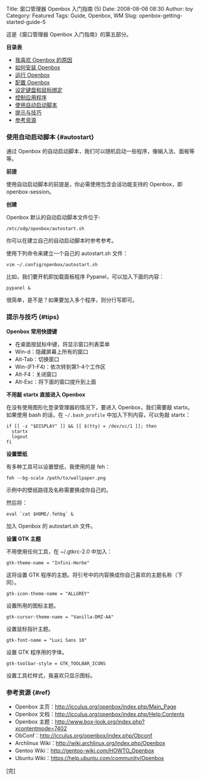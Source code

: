 Title: 窗口管理器 Openbox 入门指南 (5)
Date: 2008-08-06 08:30
Author: toy
Category: Featured
Tags: Guide, Openbox, WM
Slug: openbox-getting-started-guide-5

这是《窗口管理器 Openbox 入门指南》的第五部分。

<!-- PELICAN_END_SUMMARY --> 

**目录表**

-   [我喜欢 Openbox 的原因](http://linuxtoy.org/archives/openbox-getting-started-guide.html#reasons)
-   [如何安装 Openbox](http://linuxtoy.org/archives/openbox-getting-started-guide.html#installation)
-   [运行 Openbox](http://linuxtoy.org/archives/openbox-getting-started-guide.html#running)
-   [配置 Openbox](http://linuxtoy.org/archives/openbox-getting-started-guide-2.html#configuration)
-   [设定键盘和鼠标绑定](http://linuxtoy.org/archives/openbox-getting-started-guide-3.html#bindings)
-   [控制应用程序](http://linuxtoy.org/archives/openbox-getting-started-guide-4.html#applications)
-   [使用自动启动脚本](http://linuxtoy.org/archives/openbox-getting-started-guide-5.html#autostart)
-   [提示与技巧](http://linuxtoy.org/archives/openbox-getting-started-guide-5.html#tips)
-   [参考资源](http://linuxtoy.org/archives/openbox-getting-started-guide-5.html#ref)

### 使用自动启动脚本 {#autostart}

通过 Openbox 的自动启动脚本，我们可以随机启动一些程序，像输入法、面板等等。

**前提**

使用自动启动脚本的前提是，你必需使用包含会话功能支持的 Openbox，即 openbox-session。

**创建**

Openbox 默认的自动启动脚本文件位于:

    /etc/xdg/openbox/autostart.sh

你可以在建立自己的自动启动脚本时参考参考。

使用下列命令来建立一个自己的 autostart.sh 文件：

    vim ~/.config/openbox/autostart.sh

比如，我们要开机即加载面板程序 Pypanel，可以加入下面的内容：

    pypanel &

很简单，是不是？如果要加入多个程序，则分行写即可。

### 提示与技巧 {#tips}

**Openbox 常用快捷键**

-   在桌面按鼠标中键，将显示窗口列表菜单
-   Win-d：隐藏屏幕上所有的窗口
-   Alt-Tab：切换窗口
-   Win-(F1-F4)：依次转到第1-4个工作区
-   Alt-F4：关闭窗口
-   Alt-Esc：将下面的窗口提升到上面

**不用敲 startx 直接进入 Openbox**

在没有使用图形化登录管理器的情况下，要进入 Openbox，我们需要敲 startx。如果使用 bash 的话，在 `~/.bash_profile` 中加入下列内容，可以免敲 startx：

    if [[ -z "$DISPLAY" ]] && [[ $(tty) = /dev/vc/1 ]]; then
      startx
      logout
    fi

**设置壁纸**

有多种工具可以设置壁纸，我使用的是 feh：

    feh --bg-scale /path/to/wallpaper.png

示例中的壁纸路径及名称需要换成你自己的。

然后将：

    eval `cat $HOME/.fehbg` &

加入 Openbox 的 autostart.sh 文件。

**设置 GTK 主题**

不用使用任何工具，在 ~/.gtkrc-2.0 中加入：

    gtk-theme-name = "Infini-Herbe"

这将设置 GTK 程序的主题。将引号中的内容换成你自己喜欢的主题名称（下同）。

    gtk-icon-theme-name = "ALLGREY"

设置所用的图标主题。

    gtk-cursor-theme-name = "Vanilla-DMZ-AA"

设置鼠标指针主题。

    gtk-font-name = "Luxi Sans 10"

设置 GTK 程序用的字体。

    gtk-toolbar-style = GTK_TOOLBAR_ICONS

设置工具栏样式，我喜欢只显示图标。

### 参考资源 {#ref}

-   Openbox 主页：<http://icculus.org/openbox/index.php/Main_Page>
-   Openbox 文档：<http://icculus.org/openbox/index.php/Help:Contents>
-   Openbox 主题：<http://www.box-look.org/index.php?xcontentmode=7402>
-   ObConf：<http://icculus.org/openbox/index.php/Obconf>
-   Archlinux Wiki：<http://wiki.archlinux.org/index.php/Openbox>
-   Gentoo Wiki：<http://gentoo-wiki.com/HOWTO_Openbox>
-   Ubuntu Wiki：<https://help.ubuntu.com/community/Openbox>

[完]

